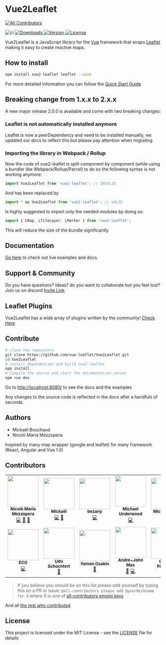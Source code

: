 # Vue2Leaflet
<!-- ALL-CONTRIBUTORS-BADGE:START - Do not remove or modify this section -->
[![All Contributors](https://img.shields.io/badge/all_contributors-13-orange.svg?style=flat-square)](#contributors-)
<!-- ALL-CONTRIBUTORS-BADGE:END -->

<img src="https://github.com/vue-leaflet/Vue2Leaflet/workflows/Test%20Action/badge.svg?branch=master" alt="ci">
<a href="https://www.npmjs.com/package/vue2-leaflet">
<img src="https://img.shields.io/npm/dt/vue2-leaflet.svg" alt="Downloads">
</a>
<a href="https://www.npmjs.com/package/vue2-leaflet">
<img src="https://img.shields.io/npm/v/vue2-leaflet.svg" alt="Version">
</a>
<a href="https://www.npmjs.com/package/vue2-leaflet">
<img src="https://img.shields.io/npm/l/vue2-leaflet.svg" alt="License">
</a>

Vue2Leaflet is a JavaScript library for the [Vue](https://vuejs.org/) framework that wraps [Leaflet](http://leafletjs.com/) making it easy to create reactive maps.

## How to install

```bash
npm install vue2-leaflet leaflet --save
```

For more detailed information you can follow the [Quick Start Guide](https://vue2-leaflet.netlify.com/quickstart/)

## Breaking change from 1.x.x to 2.x.x

A new major release 2.0.0 is available and come with two breaking changes:

### Leaflet is not automatically installed anymore

Leaflet is now a peerDependency and need to be installed manually, we updated our docs to reflect this but please pay attention when migrating

### Importing the library in Webpack / Rollup

Now the code of vue2-leaflet is split component by component (while using a bundler like Webpack/Rollup/Parcel) to do so the following syntax is not working anymore:

```javascript
import Vue2Leaflet from 'vue2-leaflet'; // INVALID
```

And has been replaced by

```javascript
import * as Vue2Leaflet from 'vue2-leaflet'; // VALID
```

Is highly suggested to import only the needed modules by doing so:

```javascript
import { LMap, LTileLayer, LMarker } from 'vue2-leaflet';
```

This will reduce the size of the bundle significantly

## Documentation

[Go here](https://vue2-leaflet.netlify.com/) to check out live examples and docs.

## Support & Community

Do you have questions? Ideas? do you want to collaborate but you feel lost? Join us on discord [Invite Link](https://discord.gg/uVZAfUf)


## Leaflet Plugins

Vue2Leaflet has a wide array of plugins written by the community! [Check Here](https://vue2-leaflet.netlify.com/plugins/)

## Contribute

```bash
# clone the repository
git clone https://github.com/vue-leaflet/Vue2Leaflet.git
cd Vue2Leaflet
# install dependencies and build vue2-leaflet
npm install
# Compile the source and start the documentation server
npm run dev
```

Go to <http://localhost:8080/> to see the docs and the examples

Any changes to the source code is reflected in the docs after a handfuls of seconds.

## Authors

- Mickaël Bouchaud
- Nicolò Maria Mezzopera

Inspired by many map wrapper (google and leaflet) for many framework (React, Angular and Vue 1.0)

## Contributors
<!-- ALL-CONTRIBUTORS-LIST:START - Do not remove or modify this section -->
<!-- prettier-ignore-start -->
<!-- markdownlint-disable -->
<table>
  <tr>
    <td align="center"><a href="https://github.com/DonNicoJs"><img src="https://avatars3.githubusercontent.com/u/5890166?v=4" width="100px;" alt=""/><br /><sub><b>Nicolò Maria Mezzopera</b></sub></a><br /><a href="https://github.com/vue-leaflet/Vue2Leaflet/commits?author=DonNicoJs" title="Code">💻</a> <a href="#maintenance-DonNicoJs" title="Maintenance">🚧</a> <a href="https://github.com/vue-leaflet/Vue2Leaflet/commits?author=DonNicoJs" title="Documentation">📖</a></td>
    <td align="center"><a href="https://github.com/KoRiGaN"><img src="https://avatars2.githubusercontent.com/u/924890?v=4" width="100px;" alt=""/><br /><sub><b>Mickaël</b></sub></a><br /><a href="https://github.com/vue-leaflet/Vue2Leaflet/commits?author=KoRiGaN" title="Code">💻</a> <a href="#maintenance-KoRiGaN" title="Maintenance">🚧</a></td>
    <td align="center"><a href="https://github.com/bezany"><img src="https://avatars2.githubusercontent.com/u/5105017?v=4" width="100px;" alt=""/><br /><sub><b>bezany</b></sub></a><br /><a href="https://github.com/vue-leaflet/Vue2Leaflet/commits?author=bezany" title="Code">💻</a></td>
    <td align="center"><a href="https://github.com/mikeu"><img src="https://avatars3.githubusercontent.com/u/605493?v=4" width="100px;" alt=""/><br /><sub><b>Michael Underwood</b></sub></a><br /><a href="https://github.com/vue-leaflet/Vue2Leaflet/commits?author=mikeu" title="Code">💻</a></td>
    <td align="center"><a href="https://github.com/byWulf"><img src="https://avatars1.githubusercontent.com/u/135651?v=4" width="100px;" alt=""/><br /><sub><b>Michael Wolf</b></sub></a><br /><a href="https://github.com/vue-leaflet/Vue2Leaflet/commits?author=byWulf" title="Code">💻</a></td>
    <td align="center"><a href="http://zuck.github.io/"><img src="https://avatars1.githubusercontent.com/u/1370938?v=4" width="100px;" alt=""/><br /><sub><b>Emanuele Bertoldi</b></sub></a><br /><a href="https://github.com/vue-leaflet/Vue2Leaflet/commits?author=zuck" title="Code">💻</a></td>
    <td align="center"><a href="https://github.com/javiertury"><img src="https://avatars3.githubusercontent.com/u/1520320?v=4" width="100px;" alt=""/><br /><sub><b>javiertury</b></sub></a><br /><a href="https://github.com/vue-leaflet/Vue2Leaflet/commits?author=javiertury" title="Code">💻</a></td>
  </tr>
  <tr>
    <td align="center"><a href="https://twitter.com/jericopulvera"><img src="https://avatars0.githubusercontent.com/u/23246308?v=4" width="100px;" alt=""/><br /><sub><b>ECO</b></sub></a><br /><a href="https://github.com/vue-leaflet/Vue2Leaflet/commits?author=jericopulvera" title="Code">💻</a></td>
    <td align="center"><a href="https://github.com/udos"><img src="https://avatars3.githubusercontent.com/u/141107?v=4" width="100px;" alt=""/><br /><sub><b>Udo Schochtert</b></sub></a><br /><a href="https://github.com/vue-leaflet/Vue2Leaflet/issues?q=author%3Audos" title="Bug reports">🐛</a></td>
    <td align="center"><a href="https://github.com/maratumba"><img src="https://avatars2.githubusercontent.com/u/2898911?v=4" width="100px;" alt=""/><br /><sub><b>Yaman Ozakin</b></sub></a><br /><a href="https://github.com/vue-leaflet/Vue2Leaflet/issues?q=author%3Amaratumba" title="Bug reports">🐛</a></td>
    <td align="center"><a href="https://terra-azure.org"><img src="https://avatars0.githubusercontent.com/u/682269?v=4" width="100px;" alt=""/><br /><sub><b>Andre-John Mas</b></sub></a><br /><a href="https://github.com/vue-leaflet/Vue2Leaflet/commits?author=ajmas" title="Documentation">📖</a> <a href="https://github.com/vue-leaflet/Vue2Leaflet/commits?author=ajmas" title="Code">💻</a></td>
    <td align="center"><a href="https://github.com/geopic"><img src="https://avatars0.githubusercontent.com/u/29524044?v=4" width="100px;" alt=""/><br /><sub><b>George Pickering</b></sub></a><br /><a href="https://github.com/vue-leaflet/Vue2Leaflet/commits?author=geopic" title="Documentation">📖</a></td>
    <td align="center"><a href="https://github.com/Machine-Maker"><img src="https://avatars2.githubusercontent.com/u/15055071?v=4" width="100px;" alt=""/><br /><sub><b>Jake Potrebic</b></sub></a><br /><a href="https://github.com/vue-leaflet/Vue2Leaflet/commits?author=Machine-Maker" title="Code">💻</a></td>
  </tr>
</table>

<!-- markdownlint-enable -->
<!-- prettier-ignore-end -->
<!-- ALL-CONTRIBUTORS-LIST:END -->


> If you believe you should be on this list please add yourself by typing this on a PR or issue: `@all-contributors please add @yourNickname for X` where X is one of [all-contributors emojoi keys](https://allcontributors.org/docs/en/emoji-key)

And all [the rest who contributed](https://github.com/vue-leaflet/Vue2Leaflet/contributors)

## License

This project is licensed under the MIT License - see the [LICENSE](LICENSE) file for details
